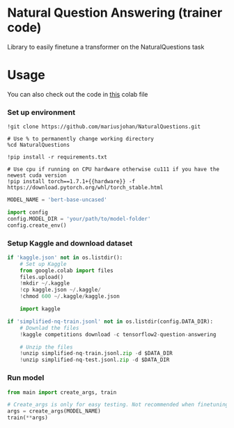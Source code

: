 # Natural Question Answering (trainer code)
Library to easily finetune a transformer on the NaturalQuestions task

# Usage
You can also check out the code in [this](https://colab.research.google.com/drive/1jOibWneDd3Bu7aAJqxk0PUFKYOM9ExoP?usp=sharing) colab file

### Set up environment
```
!git clone https://github.com/mariusjohan/NaturalQuestions.git

# Use % to permanently change working directory
%cd NaturalQuestions

!pip install -r requirements.txt

# Use cpu if running on CPU hardware otherwise cu111 if you have the newest cuda version
!pip install torch==1.7.1+{{hardware}} -f https://download.pytorch.org/whl/torch_stable.html
```

```python
MODEL_NAME = 'bert-base-uncased'

import config
config.MODEL_DIR = 'your/path/to/model-folder'
config.create_env()
```

### Setup Kaggle and download dataset
```python
if 'kaggle.json' not in os.listdir():
    # Set up Kaggle
    from google.colab import files
    files.upload()
    !mkdir ~/.kaggle 
    !cp kaggle.json ~/.kaggle/
    !chmod 600 ~/.kaggle/kaggle.json

    import kaggle

if 'simplified-nq-train.jsonl' not in os.listdir(config.DATA_DIR):
    # Downlad the files
    !kaggle competitions download -c tensorflow2-question-answering

    # Unzip the files
    !unzip simplified-nq-train.jsonl.zip -d $DATA_DIR
    !unzip simplified-nq-test.jsonl.zip -d $DATA_DIR
```

### Run model
```python
from main import create_args, train

# Create_args is only for easy testing. Not recommended when finetuning since the hyperparameters is "fixed"
args = create_args(MODEL_NAME)
train(**args)
```